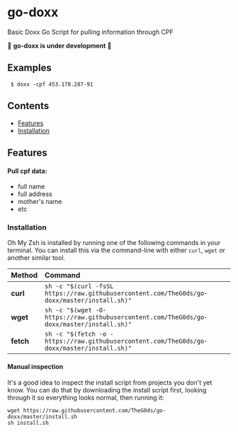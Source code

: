 # go-doxx

Basic Doxx Go Script for pulling information through CPF 

🚧 **go-doxx is under development** 🚧
## Examples 

```shell
 $ doxx -cpf 453.178.287-91
```
## Contents

* [Features](#features)
* [Installation](#installation)

## Features

#### Pull cpf data:
* full name
* full address
* mother's name
* etc


### Installation

Oh My Zsh is installed by running one of the following commands in your terminal. You can install this via the command-line with either `curl`, `wget` or another similar tool.

| Method    | Command                                                                                           |
|:----------|:--------------------------------------------------------------------------------------------------|
| **curl**  | `sh -c "$(curl -fsSL https://raw.githubusercontent.com/TheG0ds/go-doxx/master/install.sh)"` |
| **wget**  | `sh -c "$(wget -O- https://raw.githubusercontent.com/TheG0ds/go-doxx/master/install.sh)"`   |
| **fetch** | `sh -c "$(fetch -o - https://raw.githubusercontent.com/TheG0ds/go-doxx/master/install.sh)"` |

#### Manual inspection

It's a good idea to inspect the install script from projects you don't yet know. You can do
that by downloading the install script first, looking through it so everything looks normal,
then running it:

```shell
wget https://raw.githubusercontent.com/TheG0ds/go-doxx/master/install.sh
sh install.sh
```


